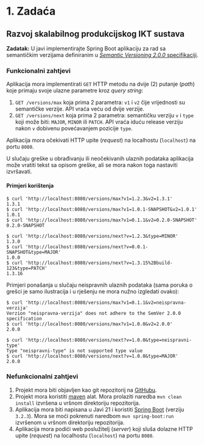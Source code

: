 # 1. Zadaća

## Razvoj skalabilnog produkcijskog IKT sustava

**Zadatak:** U javi implementirajte Spring Boot aplikaciju za rad sa semantičkim verzijama definiranim u [_Semantic Versioning 2.0.0_ specifikaciji](https://semver.org/spec/v2.0.0.html).

### Funkcionalni zahtjevi

Aplikacija mora implementirati `GET` HTTP metodu na dvije (2) putanje (_path_) koje primaju svoje ulazne parametre kroz _query string_:

1. `GET /versions/max` koja prima 2 parametra: `v1` i `v2` čije vrijednosti su semantičke verzije. API vraća veću od dvije verzije.
2. `GET /versions/next` koja prima 2 parametra: semantičku verziju `v` i `type` koji može biti: `MAJOR`, `MINOR` ili `PATCH`. API vraća iduću release verziju nakon `v` dobivenu povećavanjem pozicije `type`.

Aplikacija mora očekivati HTTP upite (_request_) na localhostu (`localhost`) na portu `8080`.

U slučaju greške u obrađivanju ili neočekivanih ulaznih podataka aplikacija može vratiti tekst sa opisom greške, ali se mora nakon toga nastaviti izvršavati.

#### Primjeri korištenja

```shell
$ curl 'http://localhost:8080/versions/max?v1=1.2.3&v2=1.3.1'
1.3.1
$ curl 'http://localhost:8080/versions/max?v1=1.0.1-SNAPSHOT&v2=1.0.1'
1.0.1
$ curl 'http://localhost:8080/versions/max?v1=0.1.1&v2=0.2.0-SNAPSHOT'
0.2.0-SNAPSHOT
```

```shell
$ curl 'http://localhost:8080/versions/next?v=1.2.3&type=MINOR'
1.3.0
$ curl 'http://localhost:8080/versions/next?v=0.0.1-SNAPSHOT&type=MAJOR'
1.0.0
$ curl 'http://localhost:8080/versions/next?v=1.3.15%2Bbuild-123&type=PATCH'
1.3.16
```

Primjeri ponašanja u slučaju neispravnih ulaznih podataka (sama poruka o grešci je samo ilustracija i u rješenju ne mora nužno izgledati ovako):

```shell
$ curl 'http://localhost:8080/versions/max?v1=0.1.1&v2=neispravna-verzija'
Verzion "neispravna-verzija" does not adhere to the SemVer 2.0.0 specification
$ curl 'http://localhost:8080/versions/max?v1=1.0.0&v2=2.0.0'
2.0.0
```

```shell
$ curl 'http://localhost:8080/versions/next?v=1.0.0&type=neispravni-type'
Type "neispravni-type" is not supported type value
$ curl 'http://localhost:8080/versions/next?v=1.0.0&type=MAJOR'
2.0.0
```

### Nefunkcionalni zahtjevi

1. Projekt mora biti objavljen kao git repozitorij na [GitHubu](https://github.com/).
2. Projekt mora koristiti [maven](https://maven.apache.org/) alat. Mora prolaziti naredba `mvn clean install` izvršena u vršnom direktoriju repozitorija.
3. Aplikacija mora biti napisana u Javi 21 i koristiti [Spring Boot](https://spring.io/projects/spring-boot) (verziju `3.2.3`). Mora se moći pokrenuti naredbom `mvn spring-boot:run` izvršenom u vršnom direktoriju repozitorija.
4. Aplikacija mora podići web poslužitelj (_server_) koji sluša dolazne HTTP upite (_request_) na localhostu (`localhost`) na portu `8080`.
